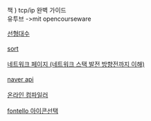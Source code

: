 책 ) tcp/ip 완벽 가이드 <br>
유투브 ->mit opencourseware <br>

<a href="https://www.youtube.com/watch?v=ZK3O402wf1c">선형대수<br>
<br>
<a href="https://www.youtube.com/watch?v=FNeL18KsWPc">sort<br>
<br>
<a href="https://d2.naver.com/helloworld/47667">네트워크 페이지 (네트워크 스택 발전 방향전까지 이해)<br>
<br>
<a href="https://navermaps.github.io/maps.js.ncp/docs/index.html">naver api <br>
<br>
<a href="https://ideone.com/">온라인 컴파일러<br>
<br>
<a href="http://fontello.com/"> fontello 아이콘선택<br>
<br>











